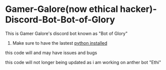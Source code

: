 # Gamer-Galore(now ethical hacker)-Discord-Bot-Bot-of-Glory
This is Gamer Galore's discord bot known as "Bot of Glory" 
1. Make sure to have the lastest [python installed](https://www.python.org/downloads/)


this code will and may have issues and bugs 

this code will not longer being updated as i am working on anther bot "Ethi"
